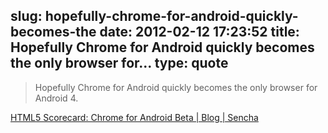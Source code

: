 slug: hopefully-chrome-for-android-quickly-becomes-the
date: 2012-02-12 17:23:52
title: Hopefully Chrome for Android quickly becomes the only browser for...
type: quote
---

> Hopefully Chrome for Android quickly becomes the only browser for Android 4.

[HTML5 Scorecard: Chrome for Android Beta | Blog | Sencha](http://www.sencha.com/blog/html5-scorecard-chrome-mobile-beta/)
